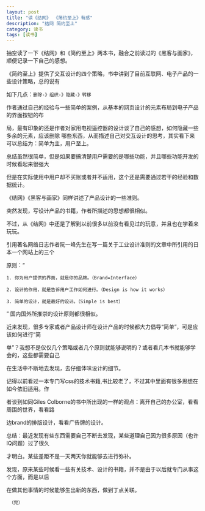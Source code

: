 ```yaml
---
layout: post
title: "读《结网》 《简约至上》有感"
description: "结网 简约至上"
category: 读书
tags: [读书]
---
```



  抽空读了一下《结网》和《简约至上》两本书，融合之前读过的《黑客与画家》，顺便记录一下自己的感想。
    
  《简约至上》提供了交互设计的四个策略，书中讲到了目前互联网、电子产品的一些设计策略，总的说有

如下几点：`删除-》组织-》隐藏-》转移`

   作者通过自己的经验与一些简单的案例，从基本的网页设计的元素布局到电子产品的界面按钮的布

局，最有印象的还是作者对家用电视遥控器的设计谈了自己的感想，如何隐藏一些多余的元素，应该删除
哪些东西，从而描述自己对交互设计的思考，其实看下来可以总结为：简单为主，用户至上。

   总结虽然很简单，但是如果要搞清楚用户需要的是哪些功能，并且哪些功能开发的时候看起来很强大

但是在实际使用中用户却不买账或者并不适用，这个还是需要通过若干的经验和数据统计。

   《结网》《黑客与画家》同样讲述了产品设计的一些准则。

突然发现，写设计产品的书籍，作者所描述的思想都很相似。

  不过，从《结网》中还是了解到以前很多以前没有看见过的玩意，并且也在学着来玩玩。

  引用著名网络日志作者阮一峰先生在写一篇关于工业设计准则的文章中所引用的日本一个网站上的三个

原则：“

    1. 你为用户提供的界面，就是你的品牌。（Brand=Interface）

    2. 设计的作用，就是告诉用户工作如何进行。（Design is how it works）

    3. 简单的设计，就是最好的设计。（Simple is best）
   ”
    国内国外所推崇的设计原则都很相似。

   近来发现，很多专家或者产品设计师在设计产品的时候都大力倡导“简单”，可是应该如何进行“简

单”？我想不是仅仅几个策略或者几个原则就能够说明的？或者看几本书就能够学会的，这些都需要自己

在生活中不断地去发现，去仔细体味设计的细节。

   记得以前看过一本专门写css的技术书籍,书比较老了，不过其中里面有很多思想在如今依旧适用。作

者谈到如同Giles Colborne的书中所出现的一样的观点：离开自己的办公室，看看周围的世界，看看路

边brand的排版设计，看看广告牌的设计。

   总结：最近发现有些东西需要自己不断去发现，某些道理自己因为很多原因（也许IQ问题）过了很久

才明白。某些差距不是一天两天你就能够去进行弥补。

   发现，原来某些时候看一些有关技术、设计的书籍，并不是由于以后就专门从事这个方面，而是以后

在做其他事情的时候能够生出新的东西，做到丁点关联。

     （完）
